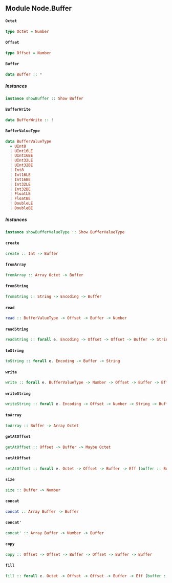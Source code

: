 ## Module Node.Buffer

#### `Octet`

``` purescript
type Octet = Number
```

#### `Offset`

``` purescript
type Offset = Number
```

#### `Buffer`

``` purescript
data Buffer :: *
```

##### Instances
``` purescript
instance showBuffer :: Show Buffer
```

#### `BufferWrite`

``` purescript
data BufferWrite :: !
```

#### `BufferValueType`

``` purescript
data BufferValueType
  = UInt8
  | UInt16LE
  | UInt16BE
  | UInt32LE
  | UInt32BE
  | Int8
  | Int16LE
  | Int16BE
  | Int32LE
  | Int32BE
  | FloatLE
  | FloatBE
  | DoubleLE
  | DoubleBE
```

##### Instances
``` purescript
instance showBufferValueType :: Show BufferValueType
```

#### `create`

``` purescript
create :: Int -> Buffer
```

#### `fromArray`

``` purescript
fromArray :: Array Octet -> Buffer
```

#### `fromString`

``` purescript
fromString :: String -> Encoding -> Buffer
```

#### `read`

``` purescript
read :: BufferValueType -> Offset -> Buffer -> Number
```

#### `readString`

``` purescript
readString :: forall e. Encoding -> Offset -> Offset -> Buffer -> String
```

#### `toString`

``` purescript
toString :: forall e. Encoding -> Buffer -> String
```

#### `write`

``` purescript
write :: forall e. BufferValueType -> Number -> Offset -> Buffer -> Eff (buffer :: BufferWrite | e) Unit
```

#### `writeString`

``` purescript
writeString :: forall e. Encoding -> Offset -> Number -> String -> Buffer -> Eff (buffer :: BufferWrite | e) Number
```

#### `toArray`

``` purescript
toArray :: Buffer -> Array Octet
```

#### `getAtOffset`

``` purescript
getAtOffset :: Offset -> Buffer -> Maybe Octet
```

#### `setAtOffset`

``` purescript
setAtOffset :: forall e. Octet -> Offset -> Buffer -> Eff (buffer :: BufferWrite | e) Unit
```

#### `size`

``` purescript
size :: Buffer -> Number
```

#### `concat`

``` purescript
concat :: Array Buffer -> Buffer
```

#### `concat'`

``` purescript
concat' :: Array Buffer -> Number -> Buffer
```

#### `copy`

``` purescript
copy :: Offset -> Offset -> Buffer -> Offset -> Buffer -> Buffer
```

#### `fill`

``` purescript
fill :: forall e. Octet -> Offset -> Offset -> Buffer -> Eff (buffer :: BufferWrite | e) Unit
```



